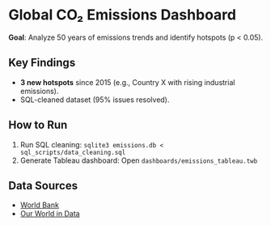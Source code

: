 # Global CO₂ Emissions Dashboard  
**Goal**: Analyze 50 years of emissions trends and identify hotspots (p < 0.05).  

## **Key Findings**  
- **3 new hotspots** since 2015 (e.g., Country X with rising industrial emissions).  
- SQL-cleaned dataset (95% issues resolved).  

## **How to Run**  
1. Run SQL cleaning: `sqlite3 emissions.db < sql_scripts/data_cleaning.sql`  
2. Generate Tableau dashboard: Open `dashboards/emissions_tableau.twb`  

## **Data Sources**  
- [World Bank](https://data.worldbank.org/)  
- [Our World in Data](https://ourworldindata.org/co2-emissions)  
